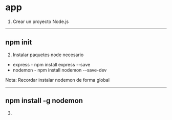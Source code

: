 # app

1. Crear un proyecto Node.js

---
npm init
---

2. Instalar paquetes node necesario
- express - npm install express --save
- nodemon - npm install nodemon --save-dev

Nota: Recordar instalar nodemon de forma global

---
npm install -g nodemon 
---

3. 